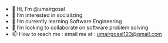 - 👋 Hi, I’m @umairgosal
- 👀 I’m interested in socializing
- 🌱 I’m currently learning Software Engineering
- 💞️ I’m looking to collaborate on software problem solving
- 📫 How to reach me : email me at : umairgosal123@gmail.com

<!---
umairgosal/umairgosal is a ✨ special ✨ repository because its `README.md` (this file) appears on your GitHub profile.
You can click the Preview link to take a look at your changes.
--->
